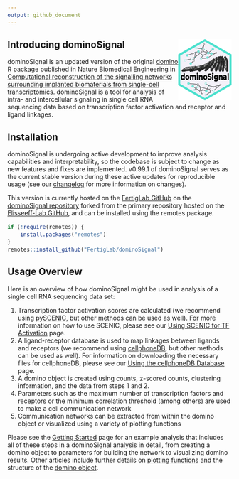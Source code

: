 ```yaml
---
output: github_document
---
```


<!-- index.md is generated from index.Rmd. Please edit that file -->



## Introducing dominoSignal <a href="https://fertiglab.github.io/dominoSignal/"><img src="man/figures/logo.svg" align="right" height="138" style="float:right; height:138px;" alt="dominoSignal logo" /></a>

dominoSignal is an updated version of the original [domino](https://github.com/Elisseeff-Lab/domino) R package published in Nature Biomedical Engineering in [Computational reconstruction of the signalling networks surrounding implanted biomaterials from single-cell transcriptomics](https://doi.org/10.1038/s41551-021-00770-5). dominoSignal is a tool for analysis of intra- and intercellular signaling in single cell RNA sequencing data based on transcription factor activation and receptor and ligand linkages.

## Installation

dominoSignal is undergoing active development to improve analysis capabilities and interpretability, so the codebase is subject to change as new features and fixes are implemented. v0.99.1 of dominoSignal serves as the current stable version during these active updates for reproducible usage (see our [changelog](news/index.html) for more information on changes).

This version is currently hosted on the [FertigLab GitHub](https://github.com/FertigLab) on the [dominoSignal repository](https://github.com/FertigLab/dominoSignal) forked from the primary repository hosted on the [Elisseeff-Lab GitHub](https://github.com/Elisseeff-Lab/domino), and can be installed using the remotes package.


```r
if (!require(remotes)) {
    install.packages("remotes")
}
remotes::install_github("FertigLab/dominoSignal")
```

## Usage Overview

Here is an overview of how dominoSignal might be used in analysis of a single cell RNA sequencing data set:

1. Transcription factor activation scores are calculated (we recommend using [pySCENIC](https://pyscenic.readthedocs.io/en/latest/), but other methods can be used as well). For more information on how to use SCENIC, please see our [Using SCENIC for TF Activation](vignette("articles/scenic_vignette")) page.
2. A ligand-receptor database is used to map linkages between ligands and receptors (we recommend using [cellphoneDB](https://www.cellphonedb.org/), but other methods can be used as well). For information on downloading the necessary files for cellphoneDB, please see our [Using the cellphoneDB Database](vignette("articles/cellphonedb_vignette")) page.
3. A domino object is created using counts, z-scored counts, clustering information, and the data from steps 1 and 2.
4. Parameters such as the maximum number of transcription factors and receptors or the minimum correlation threshold (among others) are used to make a cell communication network
5. Communication networks can be extracted from within the domino object or visualized using a variety of plotting functions

Please see the [Getting Started](vignette("dominoSignal")) page for an example analysis that includes all of these steps in a dominoSignal analysis in detail, from creating a domino object to parameters for building the network to visualizing domino results. Other articles include further details on [plotting functions](vignette("plotting_vignette")) and the structure of the [domino object](vignette("domino_object_vignette")).
